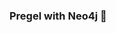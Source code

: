 ### Pregel with Neo4j 🚀



































































































































 






















































































































































































































































